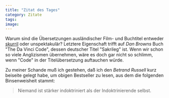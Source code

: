```yaml
---
title: "Zitat des Tages"
category: Zitate
tags: 
image: 
---
```


Warum sind die Übersetzungen ausländischer Film- und Buchtitel entweder [skurril](http://www.moviefans.de/specials/filmtitel/) oder unspektakulär? Letztere Eigenschaft trifft auf *Dan Browns* Buch "The Da Vinci Code", dessen deutscher Titel "Sakrileg" ist. Wenn wir schon so viele Anglizismen übernehmen, wäre es doch gar nicht so schlimm, wenn "Code" in der Titelübersetzung auftauchen würde.

Zu meiner Schande muß ich gestehen, daß ich den *Betrand Russell* kurz beiseite gelegt habe, um obigen Bestseller zu lesen, aus dem die folgenden Binsenweisheit stammt:


> Niemand ist stärker indoktriniert als der Indoktrinierende selbst.

